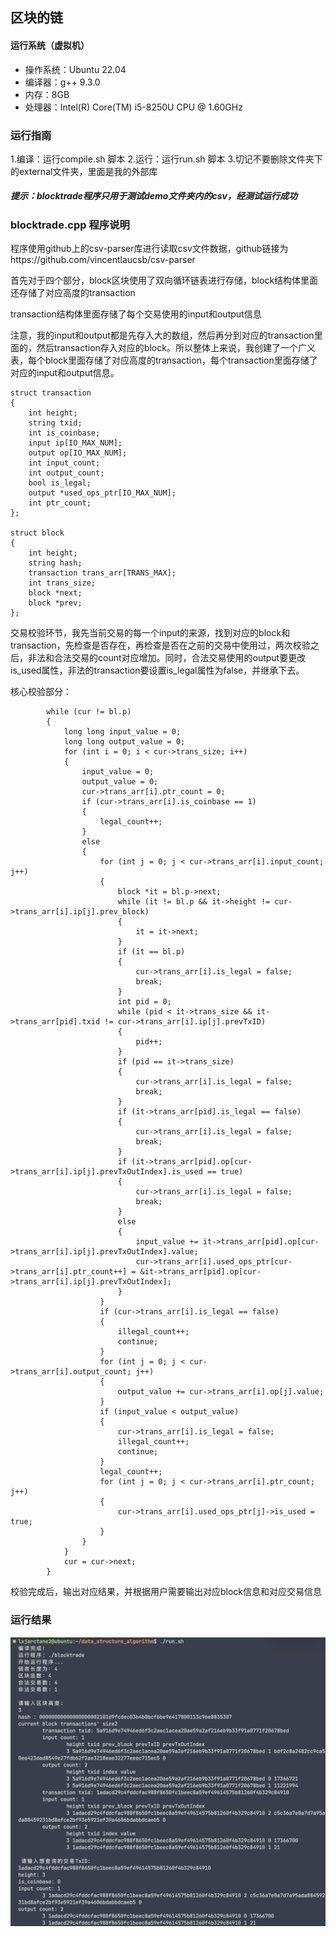 ## 区块的链

#### 运行系统（虚拟机）
- 操作系统：Ubuntu 22.04
- 编译器：g++ 9.3.0
- 内存：8GB
- 处理器：Intel(R) Core(TM) i5-8250U CPU @ 1.60GHz

### 运行指南
1.编译：运行compile.sh 脚本
2.运行：运行run.sh 脚本
3.切记不要删除文件夹下的external文件夹，里面是我的外部库

##### 提示：blocktrade程序只用于测试demo文件夹内的csv，经测试运行成功

### blocktrade.cpp 程序说明
程序使用github上的csv-parser库进行读取csv文件数据，github链接为https://github.com/vincentlaucsb/csv-parser

首先对于四个部分，block区块使用了双向循环链表进行存储，block结构体里面还存储了对应高度的transaction

transaction结构体里面存储了每个交易使用的input和output信息

注意，我的input和output都是先存入大的数组，然后再分到对应的transaction里面的，然后transaction存入对应的block。所以整体上来说，我创建了一个广义表，每个block里面存储了对应高度的transaction，每个transaction里面存储了对应的input和output信息。
```
struct transaction
{
    int height;
    string txid;
    int is_coinbase;
    input ip[IO_MAX_NUM];
    output op[IO_MAX_NUM];
    int input_count;
    int output_count;
    bool is_legal;
    output *used_ops_ptr[IO_MAX_NUM];
    int ptr_count;
};

struct block
{
    int height;
    string hash;
    transaction trans_arr[TRANS_MAX];
    int trans_size;
    block *next;
    block *prev;
};
```
交易校验环节，我先当前交易的每一个input的来源，找到对应的block和transaction，先检查是否存在，再检查是否在之前的交易中使用过，两次校验之后，非法和合法交易的count对应增加。同时，合法交易使用的output要更改is_used属性，非法的transaction要设置is_legal属性为false，并继承下去。

核心校验部分：
```
        while (cur != bl.p)
        {
            long long input_value = 0;
            long long output_value = 0;
            for (int i = 0; i < cur->trans_size; i++)
            {
                input_value = 0;
                output_value = 0;
                cur->trans_arr[i].ptr_count = 0;
                if (cur->trans_arr[i].is_coinbase == 1)
                {
                    legal_count++;
                }
                else
                {
                    for (int j = 0; j < cur->trans_arr[i].input_count; j++)
                    {
                        block *it = bl.p->next;
                        while (it != bl.p && it->height != cur->trans_arr[i].ip[j].prev_block)
                        {
                            it = it->next;
                        }
                        if (it == bl.p)
                        {
                            cur->trans_arr[i].is_legal = false;
                            break;
                        }
                        int pid = 0;
                        while (pid < it->trans_size && it->trans_arr[pid].txid != cur->trans_arr[i].ip[j].prevTxID)
                        {
                            pid++;
                        }
                        if (pid == it->trans_size)
                        {
                            cur->trans_arr[i].is_legal = false;
                            break;
                        }
                        if (it->trans_arr[pid].is_legal == false)
                        {
                            cur->trans_arr[i].is_legal = false;
                            break;
                        }
                        if (it->trans_arr[pid].op[cur->trans_arr[i].ip[j].prevTxOutIndex].is_used == true)
                        {
                            cur->trans_arr[i].is_legal = false;
                            break;
                        }
                        else
                        {
                            input_value += it->trans_arr[pid].op[cur->trans_arr[i].ip[j].prevTxOutIndex].value;
                            cur->trans_arr[i].used_ops_ptr[cur->trans_arr[i].ptr_count++] = &it->trans_arr[pid].op[cur->trans_arr[i].ip[j].prevTxOutIndex];
                        }
                    }
                    if (cur->trans_arr[i].is_legal == false)
                    {
                        illegal_count++;
                        continue;
                    }
                    for (int j = 0; j < cur->trans_arr[i].output_count; j++)
                    {
                        output_value += cur->trans_arr[i].op[j].value;
                    }
                    if (input_value < output_value)
                    {
                        cur->trans_arr[i].is_legal = false;
                        illegal_count++;
                        continue;
                    }
                    legal_count++;
                    for (int j = 0; j < cur->trans_arr[i].ptr_count; j++)
                    {
                        cur->trans_arr[i].used_ops_ptr[j]->is_used = true;
                    }
                }
            }
            cur = cur->next;
        }
```

校验完成后，输出对应结果，并根据用户需要输出对应block信息和对应交易信息

### 运行结果
![result](./blocktrade_display.png)

